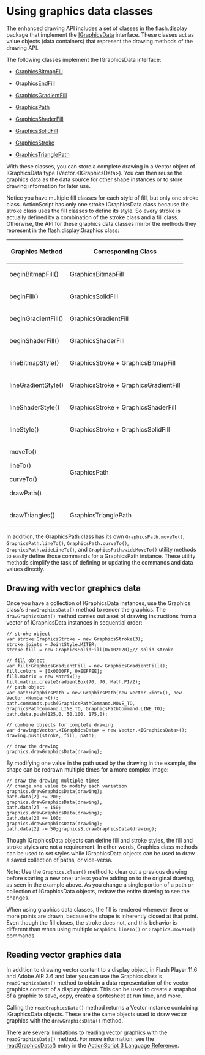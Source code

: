 # Using graphics data classes

The enhanced drawing API includes a set of classes in the flash.display package
that implement the
[IGraphicsData](https://airsdk.dev/reference/actionscript/3.0/flash/display/IGraphicsData.html)
interface. These classes act as value objects (data containers) that represent
the drawing methods of the drawing API.

The following classes implement the IGraphicsData interface:

- [GraphicsBitmapFill](https://airsdk.dev/reference/actionscript/3.0/flash/display/GraphicsBitmapFill.html)

- [GraphicsEndFill](https://airsdk.dev/reference/actionscript/3.0/flash/display/GraphicsEndFill.html)

- [GraphicsGradientFill](https://airsdk.dev/reference/actionscript/3.0/flash/display/GraphicsGradientFill.html)

- [GraphicsPath](https://airsdk.dev/reference/actionscript/3.0/flash/display/GraphicsPath.html)

- [GraphicsShaderFill](https://airsdk.dev/reference/actionscript/3.0/flash/display/GraphicsShaderFill.html)

- [GraphicsSolidFill](https://airsdk.dev/reference/actionscript/3.0/flash/display/GraphicsSolidFill.html)

- [GraphicsStroke](https://airsdk.dev/reference/actionscript/3.0/flash/display/GraphicsStroke.html)

- [GraphicsTrianglePath](https://airsdk.dev/reference/actionscript/3.0/flash/display/GraphicsTrianglePath.html)

With these classes, you can store a complete drawing in a Vector object of
IGraphicsData type (Vector.\<IGraphicsData\>). You can then reuse the graphics
data as the data source for other shape instances or to store drawing
information for later use.

Notice you have multiple fill classes for each style of fill, but only one
stroke class. ActionScript has only one stroke IGraphicsData class because the
stroke class uses the fill classes to define its style. So every stroke is
actually defined by a combination of the stroke class and a fill class.
Otherwise, the API for these graphics data classes mirror the methods they
represent in the flash.display.Graphics class:

<table>
<thead>
    <tr>
        <th><p>Graphics Method</p></th>
        <th><p>Corresponding Class</p></th>
    </tr>
</thead>
<tbody>
    <tr>
        <td><p>beginBitmapFill()</p></td>
        <td><p>GraphicsBitmapFill</p></td>
    </tr>
    <tr>
        <td><p>beginFill()</p></td>
        <td><p>GraphicsSolidFill</p></td>
    </tr>
    <tr>
        <td><p>beginGradientFill()</p></td>
        <td><p>GraphicsGradientFill</p></td>
    </tr>
    <tr>
        <td><p>beginShaderFill()</p></td>
        <td><p>GraphicsShaderFill</p></td>
    </tr>
    <tr>
        <td><p>lineBitmapStyle()</p></td>
        <td><p>GraphicsStroke + GraphicsBitmapFill</p></td>
    </tr>
    <tr>
        <td><p>lineGradientStyle()</p></td>
        <td><p>GraphicsStroke + GraphicsGradientFill</p></td>
    </tr>
    <tr>
        <td><p>lineShaderStyle()</p></td>
        <td><p>GraphicsStroke + GraphicsShaderFill</p></td>
    </tr>
    <tr>
        <td><p>lineStyle()</p></td>
        <td><p>GraphicsStroke + GraphicsSolidFill</p></td>
    </tr>
    <tr>
        <td><p>moveTo()</p>
        <p>lineTo()</p>
        <p>curveTo()</p>
        <p>drawPath()</p></td>
        <td><p>GraphicsPath</p></td>
    </tr>
    <tr>
        <td><p>drawTriangles()</p></td>
        <td><p>GraphicsTrianglePath</p></td>
    </tr>
</tbody>
</table>

In addition, the
[GraphicsPath](https://airsdk.dev/reference/actionscript/3.0/flash/display/GraphicsPath.html)
class has its own `GraphicsPath.moveTo()`, `GraphicsPath.lineTo()`,
`GraphicsPath.curveTo()`, `GraphicsPath.wideLineTo()`, and
`GraphicsPath.wideMoveTo()` utility methods to easily define those commands for
a GraphicsPath instance. These utility methods simplify the task of defining or
updating the commands and data values directly.

## Drawing with vector graphics data

Once you have a collection of IGraphicsData instances, use the Graphics class's
`drawGraphicsData()` method to render the graphics. The `drawGraphicsData()`
method carries out a set of drawing instructions from a vector of IGraphicsData
instances in sequential order:

    // stroke object
    var stroke:GraphicsStroke = new GraphicsStroke(3);
    stroke.joints = JointStyle.MITER;
    stroke.fill = new GraphicsSolidFill(0x102020);// solid stroke

    // fill object
    var fill:GraphicsGradientFill = new GraphicsGradientFill();
    fill.colors = [0x0000FF, 0xEEFFEE];
    fill.matrix = new Matrix();
    fill.matrix.createGradientBox(70, 70, Math.PI/2);
    // path object
    var path:GraphicsPath = new GraphicsPath(new Vector.<int>(), new Vector.<Number>());
    path.commands.push(GraphicsPathCommand.MOVE_TO, GraphicsPathCommand.LINE_TO, GraphicsPathCommand.LINE_TO);
    path.data.push(125,0, 50,100, 175,0);

    // combine objects for complete drawing
    var drawing:Vector.<IGraphicsData> = new Vector.<IGraphicsData>();
    drawing.push(stroke, fill, path);

    // draw the drawing
    graphics.drawGraphicsData(drawing);

By modifying one value in the path used by the drawing in the example, the shape
can be redrawn multiple times for a more complex image:

    // draw the drawing multiple times
    // change one value to modify each variation
    graphics.drawGraphicsData(drawing);
    path.data[2] += 200;
    graphics.drawGraphicsData(drawing);
    path.data[2] -= 150;
    graphics.drawGraphicsData(drawing);
    path.data[2] += 100;
    graphics.drawGraphicsData(drawing);
    path.data[2] -= 50;graphicsS.drawGraphicsData(drawing);

Though IGraphicsData objects can define fill and stroke styles, the fill and
stroke styles are not a requirement. In other words, Graphics class methods can
be used to set styles while IGraphicsData objects can be used to draw a saved
collection of paths, or vice-versa.

Note: Use the `Graphics.clear()` method to clear out a previous drawing before
starting a new one; unless you're adding on to the original drawing, as seen in
the example above. As you change a single portion of a path or collection of
IGraphicsData objects, redraw the entire drawing to see the changes.

When using graphics data classes, the fill is rendered whenever three or more
points are drawn, because the shape is inherently closed at that point. Even
though the fill closes, the stroke does not, and this behavior is different than
when using multiple `Graphics.lineTo()` or `Graphics.moveTo()` commands.

## Reading vector graphics data

In addition to drawing vector content to a display object, in Flash Player 11.6
and Adobe AIR 3.6 and later you can use the Graphics class's
`readGraphicsData()` method to obtain a data representation of the vector
graphics content of a display object. This can be used to create a snapshot of a
graphic to save, copy, create a spritesheet at run time, and more.

Calling the `readGraphicsData()` method returns a Vector instance containing
IGraphicsData objects. These are the same objects used to draw vector graphics
with the `drawGraphicsData()` method.

There are several limitations to reading vector graphics with the
`readGraphicsData()` method. For more information, see the
[readGraphicsData()](<https://airsdk.dev/reference/actionscript/3.0/flash/display/Graphics.html#readGraphicsData()>)
entry in the
[ActionScript 3 Language Reference](https://airsdk.dev/reference/actionscript/3.0/index.html).
